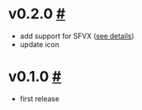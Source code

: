 
# v0.2.0 [#](https://github.com/idleberg/vscode-sfv/releases/tag/0.2.0)

- add support for SFVX ([see details](https://github.com/idleberg/node-sfv-cli))
- update icon

# v0.1.0 [#](https://github.com/idleberg/vscode-sfv/releases/tag/0.1.0)

- first release

